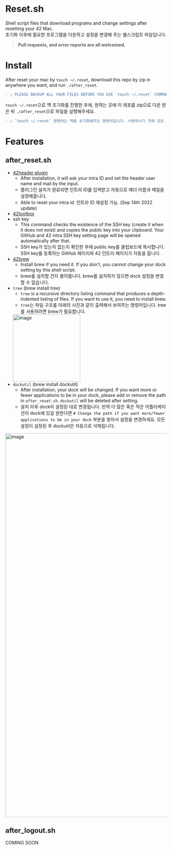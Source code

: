 # Reset.sh
Shell script files that download programs and change settings after resetting your 42 Mac.   
초기화 이후에 필요한 프로그램을 다운하고 설정을 변경해 주는 쉘스크립트 파일입니다.   

> **__Pull requests, and error reports are all welcomed.__** 

# Install
After reset your mac by `touch ~/.reset`, download this repo by zip in anywhere you want, and run `./after_reset`.  
```diff
- ⚠️ PLEASE BACKUP ALL YOUR FILES BEFORE YOU USE `touch ~/.reset` COMMAND ⚠️
```
`touch ~/.reset`으로 맥 초기화를 진행한 후에, 원하는 곳에 이 레포를 zip으로 다운 받은 뒤 `./after_reset`으로 파일을 실행해주세요.
```diff
- ⚠️ `touch ~/.reset` 명령어는 맥을 초기화해주는 명령어입니다. 사용하시기 전에 모든 파일을 백업해두고 사용하세요! ⚠️
```

# Features
## after_reset.sh
- [42header plugin](https://github.com/42Paris/42header)
    - After installation, it will ask your intra ID and set the header user name and mail by the input.
    - 플러그인 설치가 완료되면 인트라 ID를 입력받고 자동으로 헤더 이름과 메일을 설정해줍니다.
	- Able to reset your intra id. 인트라 ID 재설정 가능. (Sep 14th 2022 update)  
- [42toolbox](https://github.com/alexandregv/42toolbox)
- ssh key
    - This command checks the existence of the SSH key (create it when it does not exist) and copies the public key into your clipboard. Your GitHub and 42 intra SSH key setting page will be opened automatically after that.
    - SSH key가 있는지 없는지 확인한 후에 public key를 클립보드에 복사합니다. SSH key를 등록하는 GitHub 페이지와 42 인트라 페이지가 자동을 뜹니다.
- [42brew](https://github.com/Homebrew/brew)
    - Install brew if you need it. If you don't, you cannot change your dock setting by this shell script.
    - brew를 설치할 건지 물어봅니다. brew를 설치하지 않으면 dock 설정을 변경할 수 없습니다.
- `tree` (brew install tree)
    - `tree` is a recursive directory listing command that produces a depth-indented listing of files. If you want to use it, you need to install brew.
    - `tree`는 파일 구조를 아래의 사진과 같이 출력해서 보여주는 명령어입니다. tree를 사용하려면 brew가 필요합니다.
    <img width="210" alt="image" src="https://user-images.githubusercontent.com/63505022/185574583-0520dd2a-a1eb-45f6-b919-f83183be445e.png">
- `dockutil` (brew install dockutil)
    - After installation, your dock will be changed. If you want more or fewer applications to be in your dock, please add or remove the path in `after_reset.sh`. `dockutil` will be deleted after setting.
    - 설치 이후 dock이 설정된 대로 변경됩니다. 만약 더 많은 혹은 적은 어플리케이션이 dock에 있길 원한다면 `# Change the path if you want more/fewer applications to be in your dock` 부분을 찾아서 설정을 변경하세요. 모든 설정이 설정된 후 dockutil은 자동으로 삭제됩니다.  
<img width="1201" alt="image" src="https://user-images.githubusercontent.com/63505022/185591957-317b0977-27b5-4b08-8d56-7790160dcef9.png">

## after_logout.sh
COMING SOON

